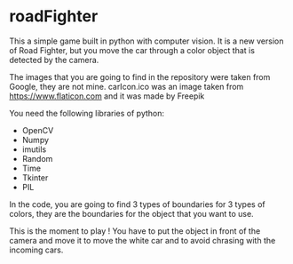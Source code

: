 # roadFighter

This a simple game built in python with computer vision.
It is a new version of Road Fighter, but you move the car through a color object that is detected by the camera.

The images that you are going to find in the repository were taken from Google, they are not mine.
carIcon.ico was an image taken from https://www.flaticon.com and it was made by Freepik

You need the following libraries of python:
- OpenCV
- Numpy
- imutils
- Random
- Time
- Tkinter
- PIL

In the code, you are going to find 3 types of boundaries for 3 types of colors, they are the boundaries for the object that you want to use. 

This is the moment to play ! 
You have to put the object in front of the camera and move it to move the white car and to avoid chrasing with the incoming cars.